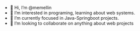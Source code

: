- 👋 Hi, I’m @memellin
- 👀 I’m interested in programing, learning about web systems.
- 🌱 I’m currently focused in Java-Springboot projects.
- 💞️ I’m looking to collaborate on anything about web projects

<!---
memellin/memellin is a ✨ special ✨ repository because its `README.md` (this file) appears on your GitHub profile.
You can click the Preview link to take a look at your changes.
--->
